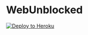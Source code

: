 # WebUnblocked

[![Deploy to Heroku](https://www.herokucdn.com/deploy/button.svg)](https://heroku.com/deploy?template=https://github.com/hoodlum-rat/WebUnblocked)
